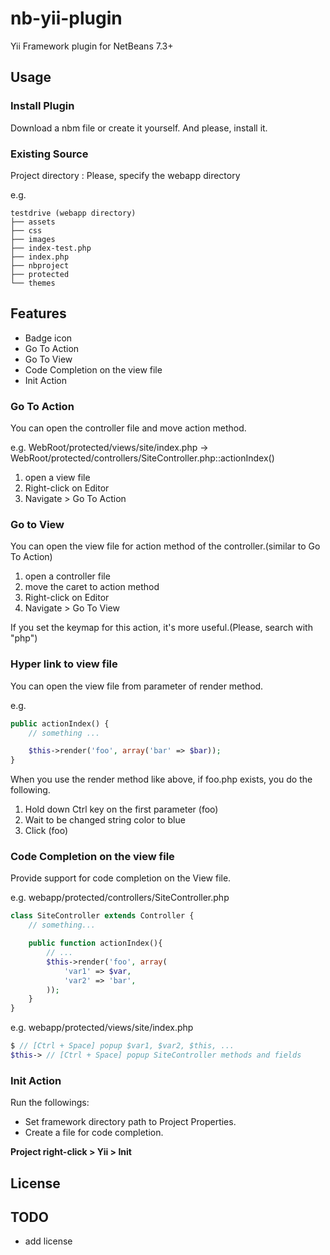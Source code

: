 nb-yii-plugin
=============

Yii Framework plugin for NetBeans 7.3+

## Usage

### Install Plugin

Download a nbm file or create it yourself. And please, install it.

### Existing Source

Project directory : Please, specify the webapp directory

e.g.

    testdrive (webapp directory)
    ├── assets
    ├── css
    ├── images
    ├── index-test.php
    ├── index.php
    ├── nbproject
    ├── protected
    └── themes

## Features

- Badge icon
- Go To Action
- Go To View
- Code Completion on the view file
- Init Action


### Go To Action

You can open the controller file and move action method.

e.g. WebRoot/protected/views/site/index.php -> WebRoot/protected/controllers/SiteController.php::actionIndex()

1. open a view file
2. Right-click on Editor
3. Navigate > Go To Action

### Go to View

You can open the view file for action method of the controller.(similar to Go To Action)

1. open a controller file
2. move the caret to action method
3. Right-click on Editor
4. Navigate > Go To View

If you set the keymap for this action, it's more useful.(Please, search with "php")

### Hyper link to view file

You can open the view file from parameter of render method.

e.g.
```php
public actionIndex() {
    // something ...

    $this->render('foo', array('bar' => $bar));
}
```
When you use the render method like above, if foo.php exists, you do the following.

1. Hold down Ctrl key on the first parameter (foo)
2. Wait to be changed string color to blue
3. Click (foo)

### Code Completion on the view file
Provide support for code completion on the View file.

e.g. webapp/protected/controllers/SiteController.php
```php
class SiteController extends Controller {
    // something...

    public function actionIndex(){
        // ...
        $this->render('foo', array(
            'var1' => $var,
            'var2' => 'bar',
        ));
    }
}
```

e.g. webapp/protected/views/site/index.php

```php
$ // [Ctrl + Space] popup $var1, $var2, $this, ...
$this-> // [Ctrl + Space] popup SiteController methods and fields
```

### Init Action
Run the followings:

- Set framework directory path to Project Properties.
- Create a file for code completion.

**Project right-click > Yii > Init**

## License

## TODO

- add license

